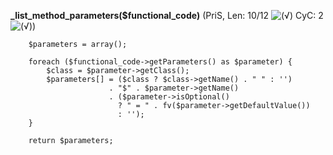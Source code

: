 **_list_method_parameters($functional_code)** (PriS, Len: 10/12 ![(&radic;)](https://raw.github.com/TheB3Rt0z/schrimp/master/.inc/img/icon_16x16_green_ok.png "") CyC: 2 ![(&radic;)](https://raw.github.com/TheB3Rt0z/schrimp/master/.inc/img/icon_16x16_green_ok.png ""))  
  
        $parameters = array();

        foreach ($functional_code->getParameters() as $parameter) {
            $class = $parameter->getClass();
            $parameters[] = ($class ? $class->getName() . " " : '')
                          . "$" . $parameter->getName()
                          . ($parameter->isOptional()
                            ? " = " . fv($parameter->getDefaultValue())
                            : '');
        }

        return $parameters;
